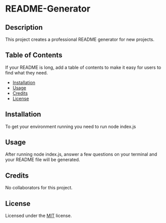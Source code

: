 # README-Generator

## Description

This project creates a professional README generator for new projects.

## Table of Contents

If your README is long, add a table of contents to make it easy for users to find what they need.

- [Installation](#installation)
- [Usage](#usage)
- [Credits](#credits)
- [License](#license)

## Installation

To get your environment running you need to run node index.js

## Usage

After running node index.js, answer a few questions on your terminal and your README file will be generated.

## Credits

No collaborators for this project.

## License

Licensed under the [MIT](https://opensource.org/licenses/MIT) license.